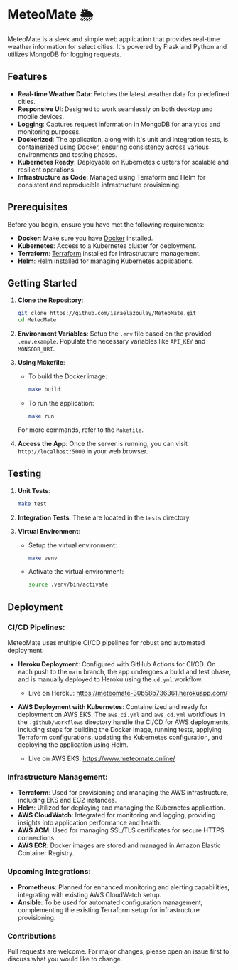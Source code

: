 # MeteoMate 🌦️

MeteoMate is a sleek and simple web application that provides real-time weather information for select cities. It's powered by Flask and Python and utilizes MongoDB for logging requests.

## Features

- **Real-time Weather Data**: Fetches the latest weather data for predefined cities.
- **Responsive UI**: Designed to work seamlessly on both desktop and mobile devices.
- **Logging**: Captures request information in MongoDB for analytics and monitoring purposes.
- **Dockerized**: The application, along with it's unit and integration tests, is containerized using Docker, ensuring consistency across various environments and testing phases.
- **Kubernetes Ready**: Deployable on Kubernetes clusters for scalable and resilient operations.
- **Infrastructure as Code**: Managed using Terraform and Helm for consistent and reproducible infrastructure provisioning.

## Prerequisites

Before you begin, ensure you have met the following requirements:

- **Docker**: Make sure you have [Docker](https://www.docker.com/) installed.
- **Kubernetes**: Access to a Kubernetes cluster for deployment.
- **Terraform**: [Terraform](https://www.terraform.io/) installed for infrastructure management.
- **Helm**: [Helm](https://helm.sh/) installed for managing Kubernetes applications.

## Getting Started

1. **Clone the Repository**:
    ```bash
    git clone https://github.com/israelazoulay/MeteoMate.git
    cd MeteoMate
    ```

2. **Environment Variables**: Setup the `.env` file based on the provided `.env.example`. Populate the necessary variables like `API_KEY` and `MONGODB_URI`.

3. **Using Makefile**:
    - To build the Docker image:
      ```bash
      make build
      ```
    - To run the application:
      ```bash
      make run
      ```

    For more commands, refer to the `Makefile`.

4. **Access the App**: Once the server is running, you can visit `http://localhost:5000` in your web browser.

## Testing

1. **Unit Tests**: 
    ```bash
    make test
    ```

2. **Integration Tests**: These are located in the `tests` directory.

3. **Virtual Environment**:
    - Setup the virtual environment:
      ```bash
      make venv
      ```
    - Activate the virtual environment:
      ```bash
      source .venv/bin/activate
      ```

## Deployment

### CI/CD Pipelines:

MeteoMate uses multiple CI/CD pipelines for robust and automated deployment:

- **Heroku Deployment**: Configured with GitHub Actions for CI/CD. On each push to the `main` branch, the app undergoes a build and test phase, and is manually deployed to Heroku using the `cd.yml` workflow.
  - Live on Heroku: https://meteomate-30b58b736361.herokuapp.com/
  
- **AWS Deployment with Kubernetes**: Containerized and ready for deployment on AWS EKS. The `aws_ci.yml` and `aws_cd.yml` workflows in the `.github/workflows` directory handle the CI/CD for AWS deployments, including steps for building the Docker image, running tests, applying Terraform configurations, updating the Kubernetes configuration, and deploying the application using Helm.
  - Live on AWS EKS: https://www.meteomate.online/

### Infrastructure Management:

- **Terraform**: Used for provisioning and managing the AWS infrastructure, including EKS and EC2 instances.
- **Helm**: Utilized for deploying and managing the Kubernetes application.
- **AWS CloudWatch**: Integrated for monitoring and logging, providing insights into application performance and health.
- **AWS ACM**: Used for managing SSL/TLS certificates for secure HTTPS connections.
- **AWS ECR**: Docker images are stored and managed in Amazon Elastic Container Registry.

### Upcoming Integrations:

- **Prometheus**: Planned for enhanced monitoring and alerting capabilities, integrating with existing AWS CloudWatch setup.
- **Ansible**: To be used for automated configuration management, complementing the existing Terraform setup for infrastructure provisioning.

### Contributions

Pull requests are welcome. For major changes, please open an issue first to discuss what you would like to change.
